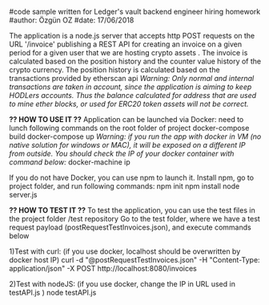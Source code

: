 #code sample written for Ledger's vault backend engineer hiring homework
#author: Özgün OZ
#date: 17/06/2018

The application is a node.js server that accepts http POST requests on the URL '/invoice'
publishing a REST API for creating an invoice on a given period for a given user that we are hosting crypto assets .
The invoice is calculated based on the position history and the counter value history of the crypto currency.
The position history is calculated based on the transactions provided by etherscan api
*Warning: Only normal and internal transactions are taken in account, since the application is aiming to keep HODLers accounts.
Thus the balance calculated for address that are used to mine ether blocks, or used for ERC20 token assets will not be correct.*


**?? HOW TO USE IT ??**
Application can be launched via Docker:
need to lunch following commands on the root folder of project
  docker-compose build
  docker-compose up
*Warning: if you run the app with docker in VM (no native solution for windows or MAC),
it will be exposed on a different IP from outside. You should check the IP of your docker container with command below:*
  docker-machine ip

If you do not have Docker, you can use npm to launch it.
Install npm, go to project folder, and run following commands:
  npm init
  npm install
  node server.js


**?? HOW TO TEST IT ??**
To test the application, you can use the test files in the project folder /test repository
Go to the test folder, where we have a test request payload (postRequestTestInvoices.json), and execute commands below

1)Test with curl: (if you use docker, localhost should be overwritten by docker host IP)
  curl -d "@postRequestTestInvoices.json" -H "Content-Type: application/json" -X POST http://localhost:8080/invoices

2)Test with nodeJS: (if you use docker, change the IP in URL used in testAPI.js )
  node testAPI.js
